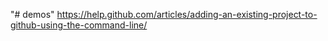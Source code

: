 "# demos" 
https://help.github.com/articles/adding-an-existing-project-to-github-using-the-command-line/